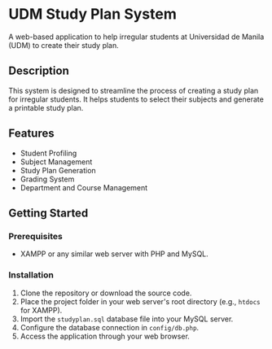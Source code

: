 # UDM Study Plan System

A web-based application to help irregular students at Universidad de Manila (UDM) to create their study plan.

## Description

This system is designed to streamline the process of creating a study plan for irregular students. It helps students to select their subjects and generate a printable study plan.

## Features

*   Student Profiling
*   Subject Management
*   Study Plan Generation
*   Grading System
*   Department and Course Management

## Getting Started

### Prerequisites

*   XAMPP or any similar web server with PHP and MySQL.

### Installation

1.  Clone the repository or download the source code.
2.  Place the project folder in your web server's root directory (e.g., `htdocs` for XAMPP).
3.  Import the `studyplan.sql` database file into your MySQL server.
4.  Configure the database connection in `config/db.php`.
5.  Access the application through your web browser.

